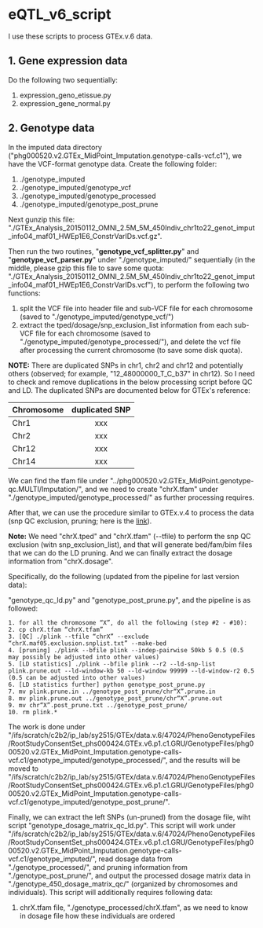 # eQTL_v6_script

I use these scripts to process GTEx.v.6 data.


## 1. Gene expression data

Do the following two sequentially:

1. expression\_geno\_etissue.py
2. expression\_gene\_normal.py


## 2. Genotype data

In the imputed data directory ("phg000520.v2.GTEx\_MidPoint\_Imputation.genotype-calls-vcf.c1"), we have the VCF-format genotype data. Create the following folder:

1. ./genotype\_imputed
2. ./genotype\_imputed/genotype\_vcf
3. ./genotype\_imputed/genotype\_processed
4. ./genotype\_imputed/genotype\_post\_prune



Next gunzip this file: "./GTEx\_Analysis\_20150112\_OMNI\_2.5M\_5M\_450Indiv\_chr1to22\_genot\_imput\_info04\_maf01\_HWEp1E6\_ConstrVarIDs.vcf.gz".

Then run the two routines, "**genotype\_vcf\_splitter.py**" and "**genotype\_vcf\_parser.py**" under "./genotype\_imputed/" sequentially (in the middle, please gzip this file to save some quota: "./GTEx\_Analysis\_20150112\_OMNI\_2.5M\_5M\_450Indiv\_chr1to22\_genot\_imput\_info04\_maf01\_HWEp1E6\_ConstrVarIDs.vcf"), to perform the following two functions:

1. split the VCF file into header file and sub-VCF file for each chromosome (saved to "./genotype\_imputed/genotype\_vcf/")
2. extract the tped/dosage/snp\_exclusion\_list information from each sub-VCF file for each chromosome (saved to "./genotype\_imputed/genotype\_processed/"), and delete the vcf file after processing the current chromosome (to save some disk quota).

**NOTE:** There are duplicated SNPs in chr1, chr2 and chr12 and potentially others (observed; for example, "12\_48000000\_T\_C\_b37" in chr12). So I need to check and remove duplications in the below processing script before QC and LD. The duplicated SNPs are documented below for GTEx's reference:


| Chromosome        | duplicated SNP           |
| ------------- |:-------------:|
| Chr1      | xxx |
| Chr2      | xxx      |
| Chr12 | xxx      |
| Chr14 | xxx      |


We can find the tfam file under "../phg000520.v2.GTEx\_MidPoint.genotype-qc.MULTI/Imputation/", and we need to create "chrX.tfam" under "./genotype\_imputed/genotype\_processed/" as further processing requires.

After that, we can use the procedure similar to GTEx.v.4 to process the data (snp QC exclusion, pruning; here is the [link](https://github.com/morrisyoung/eQTL_v4_script#5-the-pipeline-for-genotype-qc-and-ld-pruning)).

**Note:** We need "chrX.tped" and "chrX.tfam" (--tfile) to perform the snp QC exclusion (witn snp\_exclusion\_list), and that will generate bed/fam/bim files that we can do the LD pruning. And we can finally extract the dosage information from "chrX.dosage".

Specifically, do the following (updated from the pipeline for last version data):

"genotype\_qc\_ld.py" and "genotype\_post\_prune.py", and the pipeline is as followed:

```
1. for all the chromosome “X”, do all the following (step #2 - #10):
2. cp chrX.tfam “chrX.tfam”
3. [QC] ./plink --tfile “chrX” --exclude “chrX.maf05.exclusion.snplist.txt” --make-bed
4. [pruning] ./plink --bfile plink --indep-pairwise 50kb 5 0.5 (0.5 may possibly be adjusted into other values)
5. [LD statistics] ./plink --bfile plink --r2 --ld-snp-list plink.prune.out --ld-window-kb 50 --ld-window 99999 --ld-window-r2 0.5 (0.5 can be adjusted into other values)
6. [LD statistics further] python genotype_post_prune.py
7. mv plink.prune.in ../genotype_post_prune/chr“X”.prune.in
8. mv plink.prune.out ../genotype_post_prune/chr“X”.prune.out
9. mv chr“X”.post_prune.txt ../genotype_post_prune/
10. rm plink.*
```

The work is done under "/ifs/scratch/c2b2/ip\_lab/sy2515/GTEx/data.v.6/47024/PhenoGenotypeFiles/RootStudyConsentSet\_phs000424.GTEx.v6.p1.c1.GRU/GenotypeFiles/phg000520.v2.GTEx\_MidPoint\_Imputation.genotype-calls-vcf.c1/genotype\_imputed/genotype\_processed/", and the results will be moved to "/ifs/scratch/c2b2/ip\_lab/sy2515/GTEx/data.v.6/47024/PhenoGenotypeFiles/RootStudyConsentSet\_phs000424.GTEx.v6.p1.c1.GRU/GenotypeFiles/phg000520.v2.GTEx\_MidPoint\_Imputation.genotype-calls-vcf.c1/genotype\_imputed/genotype\_post\_prune/".


Finally, we can extract the left SNPs (un-pruned) from the dosage file, wiht script "genotype\_dosage\_matrix\_qc\_ld.py". This script will work under "/ifs/scratch/c2b2/ip\_lab/sy2515/GTEx/data.v.6/47024/PhenoGenotypeFiles/RootStudyConsentSet\_phs000424.GTEx.v6.p1.c1.GRU/GenotypeFiles/phg000520.v2.GTEx\_MidPoint\_Imputation.genotype-calls-vcf.c1/genotype\_imputed/", read dosage data from "./genotype\_processed/", and pruning information from "./genotype\_post\_prune/", and output the processed dosage matrix data in "./genotype\_450\_dosage\_matrix\_qc/" (organized by chromosomes and individuals). This script will additionally requires following data:

1. chrX.tfam file, "./genotype\_processed/chrX.tfam", as we need to know in dosage file how these individuals are ordered


